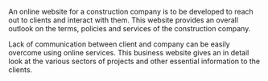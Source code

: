 An online website for a construction company is to be developed to reach out to
clients and interact with them.
This website provides an overall outlook on the terms, policies and services of the
construction company.

Lack of communication between client and company can be easily overcome using online services.
This business website gives an in detail look at the various sectors of projects and other
essential information to the clients.
